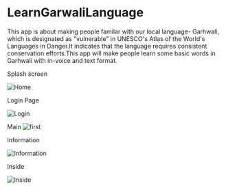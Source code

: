 # LearnGarwaliLanguage
This app is about making people familar with our local language- Garhwali, which is designated as "vulnerable" in UNESCO's Atlas of the World's Languages in Danger.It indicates that the language requires consistent conservation efforts.This app will make people learn some basic words in Garhwali with in-voice and text format.

Splash screen

![Home](https://user-images.githubusercontent.com/60563826/180147876-b8181b3a-32f2-464d-87bc-c06dfa012679.jpg)

Login Page

![Login](https://user-images.githubusercontent.com/60563826/180147911-ad1c5c08-6d1c-4efb-9b23-04108f576701.jpg)

Main 
![first](https://user-images.githubusercontent.com/60563826/180147935-5aa7c0cd-1465-41db-83ca-6c12421483e0.jpg)

Information

![Information](https://user-images.githubusercontent.com/60563826/180147957-fbc3a5b8-0353-4c6c-8bd1-f547afbe1441.jpg)

Inside 

![Inside](https://user-images.githubusercontent.com/60563826/180147977-e4a824fa-0650-470c-852c-fbf85a8bb71e.jpg)
